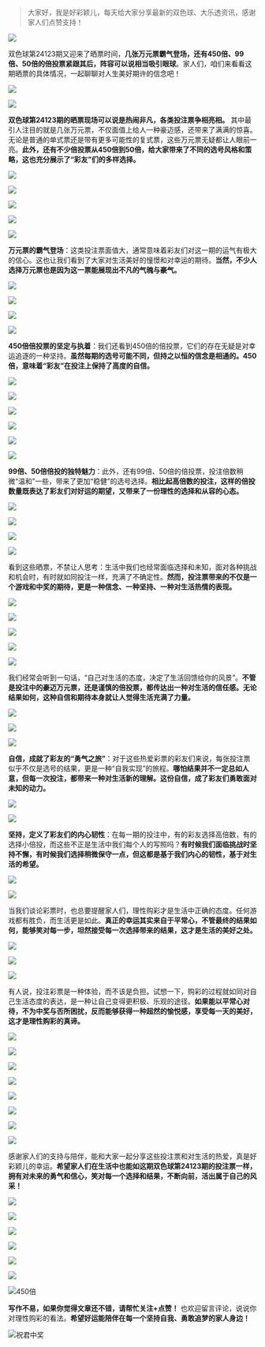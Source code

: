> 大家好，我是好彩颖儿，每天给大家分享最新的双色球、大乐透资讯，感谢家人们点赞支持！

![](https://cdn.jsdelivr.net/gh/wangwenjie1314/PicCDN/2024-7-11/1720660897499-image.png)

双色球第24123期又迎来了晒票时间，**几张万元票霸气登场，还有450倍、99倍、50倍的倍投票紧跟其后，阵容可以说相当吸引眼球**。家人们，咱们来看看这期晒票的具体情况，一起聊聊对人生美好期许的信念吧！

![](https://cdn.jsdelivr.net/gh/wangwenjie1314/PicCDN/2024-10-27/1730001179693-image.png)

![](https://cdn.jsdelivr.net/gh/wangwenjie1314/PicCDN/2024-10-27/1730011636882-image.png)


**双色球第24123期的晒票现场可以说是热闹非凡，各类投注票争相亮相。** 其中最引人注目的就是几张万元票，不仅面值上给人一种豪迈感，还带来了满满的惊喜。无论是普通的单式票还是带有更多可能性的复式票，这些万元票无疑都让人眼前一亮。**此外，还有不少倍投票从450倍到50倍，给大家带来了不同的选号风格和策略，这也充分展示了“彩友”们的多样选择。**


![](https://cdn.jsdelivr.net/gh/wangwenjie1314/PicCDN/2024-10-27/1730001440105-image.png)


![](https://cdn.jsdelivr.net/gh/wangwenjie1314/PicCDN/2024-10-27/1730011672013-image.png)


![](https://cdn.jsdelivr.net/gh/wangwenjie1314/PicCDN/2024-10-27/1730011682547-image.png)



![](https://cdn.jsdelivr.net/gh/wangwenjie1314/PicCDN/2024-10-27/1730001339604-image.png)


![](https://cdn.jsdelivr.net/gh/wangwenjie1314/PicCDN/2024-10-27/1730001397532-image.png)


**万元票的霸气登场**：这类投注票面值大，通常意味着彩友们对这一期的运气有极大的信心。这也让我们看到了大家对生活美好的憧憬和对幸运的期待。**当然，不少人选择万元票也是因为这一票能展现出不凡的气魄与豪气。**

![](https://cdn.jsdelivr.net/gh/wangwenjie1314/PicCDN/2024-10-27/1730001194422-image.png)


![](https://cdn.jsdelivr.net/gh/wangwenjie1314/PicCDN/2024-10-27/1730001232582-image.png)


![](https://cdn.jsdelivr.net/gh/wangwenjie1314/PicCDN/2024-10-27/1730001244035-image.png)


![](https://cdn.jsdelivr.net/gh/wangwenjie1314/PicCDN/2024-10-27/1730001290760-image.png)



**450倍倍投票的坚定与执着**：我们还看到450倍的倍投票，它们的存在无疑是对幸运追逐的一种坚持。**虽然每期的选号可能不同，但持之以恒的信念是相通的。450倍，意味着“彩友”在投注上保持了高度的自信。**

![](https://cdn.jsdelivr.net/gh/wangwenjie1314/PicCDN/2024-10-27/1730001314681-image.png)


![](https://cdn.jsdelivr.net/gh/wangwenjie1314/PicCDN/2024-10-27/1730001423739-image.png)

![](https://cdn.jsdelivr.net/gh/wangwenjie1314/PicCDN/2024-10-27/1730001460187-image.png)

![](https://cdn.jsdelivr.net/gh/wangwenjie1314/PicCDN/2024-10-27/1730001491669-image.png)

![](https://cdn.jsdelivr.net/gh/wangwenjie1314/PicCDN/2024-10-27/1730011814151-image.png)


![](https://cdn.jsdelivr.net/gh/wangwenjie1314/PicCDN/2024-10-27/1730011801960-image.png)


**99倍、50倍倍投的独特魅力**：此外，还有99倍、50倍的倍投票，投注倍数稍微“温和”一些，带来了更加“稳健”的选号选择。**相比起高倍数的投注，这样的倍投数量既表达了彩友们对好运的期望，又带来了一份理性的选择和从容的心态。**

![](https://cdn.jsdelivr.net/gh/wangwenjie1314/PicCDN/2024-10-27/1730001468831-image.png)

![](https://cdn.jsdelivr.net/gh/wangwenjie1314/PicCDN/2024-10-27/1730001479771-image.png)


![](https://cdn.jsdelivr.net/gh/wangwenjie1314/PicCDN/2024-10-27/1730001538217-image.png)

![](https://cdn.jsdelivr.net/gh/wangwenjie1314/PicCDN/2024-10-27/1730001502018-image.png)


看到这些晒票，不禁让人思考：生活中我们也经常面临选择和未知，面对各种挑战和机会时，有时就如同投注一样，充满了不确定性。**然而，投注票带来的不仅是一个游戏和中奖的期待，更是一种信念、一种坚持、一种对生活热情的表现。**


![](https://cdn.jsdelivr.net/gh/wangwenjie1314/PicCDN/2024-10-27/1730011793383-image.png)


![](https://cdn.jsdelivr.net/gh/wangwenjie1314/PicCDN/2024-10-27/1730011868340-image.png)


![](https://cdn.jsdelivr.net/gh/wangwenjie1314/PicCDN/2024-10-27/1730011887452-image.png)

![](https://cdn.jsdelivr.net/gh/wangwenjie1314/PicCDN/2024-10-27/1730011877773-image.png)

![](https://cdn.jsdelivr.net/gh/wangwenjie1314/PicCDN/2024-10-27/1730011915583-image.png)


我们经常会听到一句话，“自己对生活的态度，决定了生活回馈给你的风景”。**不管是投注中的豪迈万元票，还是谨慎的倍投票，都传达出一种对生活的信任感。无论结果如何，这种自信和期待本身就让人觉得生活充满了力量。**


![](https://cdn.jsdelivr.net/gh/wangwenjie1314/PicCDN/2024-10-27/1730011923885-image.png)


![](https://cdn.jsdelivr.net/gh/wangwenjie1314/PicCDN/2024-10-27/1730011934226-image.png)


![](https://cdn.jsdelivr.net/gh/wangwenjie1314/PicCDN/2024-10-27/1730011944140-image.png)


**自信，成就了彩友的“勇气之旅”**：对于这些热爱彩票的彩友们来说，每张投注票似乎不仅是选号的结果，更是一种“自我实现”的旅程。**哪怕结果并不一定总如人意，但每一次投注，都带来一种对生活新的理解。这份自信，成了彩友们勇敢面对未知的动力。**


![](https://cdn.jsdelivr.net/gh/wangwenjie1314/PicCDN/2024-10-27/1730011961468-image.png)


![](https://cdn.jsdelivr.net/gh/wangwenjie1314/PicCDN/2024-10-27/1730011973883-image.png)


**坚持，定义了彩友们的内心韧性**：在每一期的投注中，有的彩友选择高倍数，有的选择小倍投，而这些不正是生活中我们每个人的写照吗？**有时候我们面临挑战时坚持不懈，有时候我们选择稍微保守一点，但这都是基于我们内心的韧性，基于对生活的希望。**



![](https://cdn.jsdelivr.net/gh/wangwenjie1314/PicCDN/2024-10-27/1730011993391-image.png)

![](https://cdn.jsdelivr.net/gh/wangwenjie1314/PicCDN/2024-10-27/1730011986547-image.png)



当我们谈论彩票时，也总要提醒家人们，理性购彩才是生活中正确的态度。任何游戏都有胜负，而生活更是如此。**真正的幸运其实来自于平常心，不管最终的结果如何，能够笑对每一步，坦然接受每一次选择带来的结果，这才是生活的美好之处。**


![](https://cdn.jsdelivr.net/gh/wangwenjie1314/PicCDN/2024-10-27/1730012027960-image.png)

![](https://cdn.jsdelivr.net/gh/wangwenjie1314/PicCDN/2024-10-27/1730012013113-image.png)

![](https://cdn.jsdelivr.net/gh/wangwenjie1314/PicCDN/2024-10-27/1730012006525-image.png)


有人说，投注彩票是一种体验，而不该是负担。试想一下，购彩的过程就如同对自己生活态度的表达，是一种让自己变得更积极、乐观的途径。**如果能以平常心对待，不为中奖与否所困扰，反而能够获得一种超然的愉悦感，享受每一天的美好，这才是理性购彩的真谛。**


![](https://cdn.jsdelivr.net/gh/wangwenjie1314/PicCDN/2024-10-27/1730012051253-image.png)


![](https://cdn.jsdelivr.net/gh/wangwenjie1314/PicCDN/2024-10-27/1730012060627-image.png)


![](https://cdn.jsdelivr.net/gh/wangwenjie1314/PicCDN/2024-10-27/1730012082703-image.png)

![](https://cdn.jsdelivr.net/gh/wangwenjie1314/PicCDN/2024-10-27/1730012072512-image.png)



![](https://cdn.jsdelivr.net/gh/wangwenjie1314/PicCDN/2024-10-27/1730012111505-image.png)

![](https://cdn.jsdelivr.net/gh/wangwenjie1314/PicCDN/2024-10-27/1730012105485-image.png)


![](https://cdn.jsdelivr.net/gh/wangwenjie1314/PicCDN/2024-10-27/1730012119309-image.png)


![](https://cdn.jsdelivr.net/gh/wangwenjie1314/PicCDN/2024-10-27/1730012130697-image.png)

感谢家人们的支持与陪伴，能和大家一起分享这些投注票和对生活的热爱，真是好彩颖儿的幸运。**希望家人们在生活中也能如这期双色球第24123期的投注票一样，拥有对未来的勇气和信心，笑对每一个选择和结果，不断向前，活出属于自己的风采！**

![](https://cdn.jsdelivr.net/gh/wangwenjie1314/PicCDN/2024-10-27/1730001552817-image.png)


![](https://cdn.jsdelivr.net/gh/wangwenjie1314/PicCDN/2024-10-27/1730001564771-image.png)



![](https://cdn.jsdelivr.net/gh/wangwenjie1314/PicCDN/2024-10-27/1730012139582-image.png)


![](https://cdn.jsdelivr.net/gh/wangwenjie1314/PicCDN/2024-10-27/1730012189986-image.png)

![](https://cdn.jsdelivr.net/gh/wangwenjie1314/PicCDN/2024-10-27/1730012180087-image.png)

![](https://cdn.jsdelivr.net/gh/wangwenjie1314/PicCDN/2024-10-27/1730012171173-image.png)


![450倍](https://cdn.jsdelivr.net/gh/wangwenjie1314/PicCDN/2024-10-27/1730012154779-image.png)

**写作不易，如果你觉得文章还不错，请帮忙关注+点赞！** 也欢迎留言评论，说说你对理性购彩的看法。**希望好运能陪伴在每一个坚持自我、勇敢追梦的家人身边！**


![祝君中奖](https://cdn.jsdelivr.net/gh/wangwenjie1314/PicCDN/2024-10-27/1730012293374-image.png)

